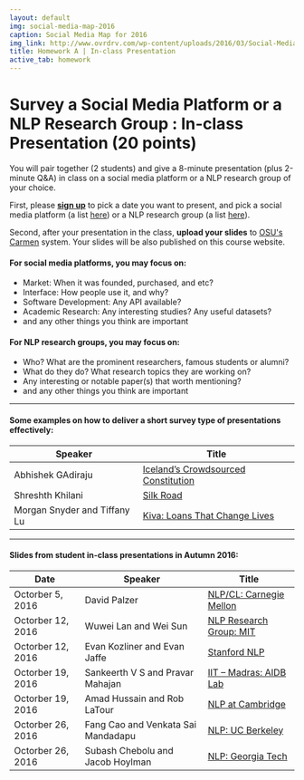 ```yaml
---
layout: default
img: social-media-map-2016
caption: Social Media Map for 2016
img_link: http://www.ovrdrv.com/wp-content/uploads/2016/03/Social-Media-Map-2016.pdf
title: Homework A | In-class Presentation
active_tab: homework
---
```




Survey a Social Media Platform or a NLP Research Group <span class="text-muted">: In-class Presentation (20 points)</span> 
=============================================================

You will pair together (2 students) and give a 8-minute presentation (plus 2-minute Q&A) in class on a social media platform or a NLP research group of your choice. 


First, please **[sign up](https://docs.google.com/spreadsheets/d/1M-m8OURTxmXSNRbkzXTg4-Air_tZ0WwPSdbM4YpZ-rs/edit?usp=sharing)** to pick a date you want to present, and pick a social media platform (a list [here](http://www.ovrdrv.com/wp-content/uploads/2016/03/Social-Media-Map-2016.pdf)) or a NLP research group (a list [here](https://www.quora.com/Which-are-the-best-schools-for-studying-natural-language-processing)). 

Second, after your presentation in the class, **upload your slides** to [OSU's Carmen](https://carmen.osu.edu/) system. Your slides will be also published on this course website. 



#### For social media platforms, you may focus on:

- Market: When it was founded, purchased, and etc?
- Interface: How people use it, and why?
- Software Development: Any API available?
- Academic Research: Any interesting studies? Any useful datasets?
- and any other things you think are important


#### For NLP research groups, you may focus on:

- Who? What are the prominent researchers, famous students or alumni?
- What do they do? What research topics they are working on?
- Any interesting or notable paper(s) that worth mentioning?
- and any other things you think are important 

<hr>

#### Some examples on how to deliver a short survey type of presentations effectively: 


  <table class="table table-striped">
    <thead>
      <tr>
        <th>Speaker</th>
        <th>Title</th>
      </tr>
    </thead>
    <tbody>
      <tr>
        <td>Abhishek GAdiraju</td>
        <td><a href="https://vimeo.com/106347045">Iceland’s Crowdsourced Constitution</a></td>
      </tr>
      <tr>
        <td>Shreshth Khilani</td>
        <td><a href="https://vimeo.com/106529777">Silk Road</a></td>
      </tr>
      <tr>
        <td>Morgan Snyder and Tiffany Lu</td>
        <td><a href="https://vimeo.com/106435795">Kiva: Loans That Change Lives</a></td>
      </tr>
    </tbody>
  </table>
 
<hr>
  
#### Slides from student in-class presentations in Autumn 2016: 


  <table class="table table-striped">
    <thead>
      <tr>
        <th> Date </th>
        <th>Speaker</th>
        <th>Title</th>
      </tr>
    </thead>
    <tbody>
      <tr>
        <td>Octorber 5, 2016</td>
        <td>David Palzer</td>
        <td><a href="./slides/students/davidpalzer_138983_1104729_NLP.pdf">NLP/CL: Carnegie Mellon</a></td>
      </tr>
        <tr>
        <td>Octorber 12, 2016</td>
        <td>Wuwei Lan and Wei Sun</td>
        <td><a href="./slides/students/MIT_NLP_Group_WuweiLan_WeiSun.pdf">NLP Research Group: MIT</a></td>
      </tr>
      <tr>
        <td>Octorber 12, 2016</td>
        <td>Evan Kozliner and Evan Jaffe</td>
        <td><a href="./slides/students/Stanford_NLP.pdf">Stanford NLP</a></td>
      </tr>
        <tr>
        <td>Octorber 19, 2016</td>
        <td>Sankeerth V S and Pravar Mahajan</td>
        <td><a href="./slides/students/IIT_Madras.pdf">IIT – Madras: AIDB Lab</a></td>
      </tr>
        <tr>
        <td>Octorber 19, 2016</td>
        <td>Amad Hussain and Rob LaTour</td>
        <td><a href="./slides/students/NLP_at_Cambridge.pdf">NLP at Cambridge</a></td>
      </tr>
        <tr>
        <td>Octorber 26, 2016</td>
        <td>Fang Cao and Venkata Sai Mandadapu</td>
        <td><a href="./slides/students/NLP-UCB.pdf">NLP: UC Berkeley</a></td>
      </tr>
        <tr>
        <td>Octorber 26, 2016</td>
        <td>Subash Chebolu and Jacob Hoylman</td>
        <td><a href="./slides/students/NLP_Georgia_Tech.pdf">NLP: Georgia Tech</a></td>
      </tr>      
    </tbody>
  </table>

